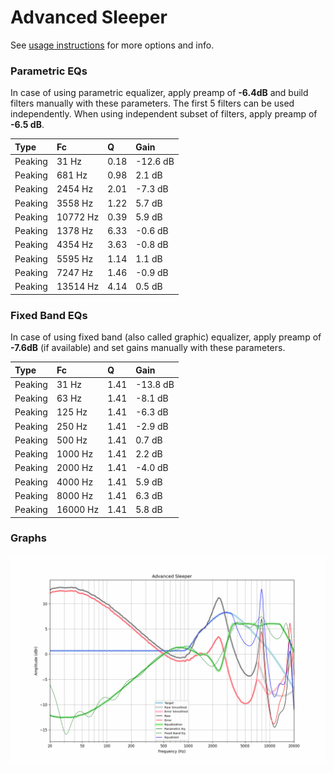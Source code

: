 # Advanced Sleeper
See [usage instructions](https://github.com/jaakkopasanen/AutoEq#usage) for more options and info.

### Parametric EQs
In case of using parametric equalizer, apply preamp of **-6.4dB** and build filters manually
with these parameters. The first 5 filters can be used independently.
When using independent subset of filters, apply preamp of **-6.5 dB**.

| Type    | Fc       |    Q | Gain     |
|:--------|:---------|:-----|:---------|
| Peaking | 31 Hz    | 0.18 | -12.6 dB |
| Peaking | 681 Hz   | 0.98 | 2.1 dB   |
| Peaking | 2454 Hz  | 2.01 | -7.3 dB  |
| Peaking | 3558 Hz  | 1.22 | 5.7 dB   |
| Peaking | 10772 Hz | 0.39 | 5.9 dB   |
| Peaking | 1378 Hz  | 6.33 | -0.6 dB  |
| Peaking | 4354 Hz  | 3.63 | -0.8 dB  |
| Peaking | 5595 Hz  | 1.14 | 1.1 dB   |
| Peaking | 7247 Hz  | 1.46 | -0.9 dB  |
| Peaking | 13514 Hz | 4.14 | 0.5 dB   |

### Fixed Band EQs
In case of using fixed band (also called graphic) equalizer, apply preamp of **-7.6dB**
(if available) and set gains manually with these parameters.

| Type    | Fc       |    Q | Gain     |
|:--------|:---------|:-----|:---------|
| Peaking | 31 Hz    | 1.41 | -13.8 dB |
| Peaking | 63 Hz    | 1.41 | -8.1 dB  |
| Peaking | 125 Hz   | 1.41 | -6.3 dB  |
| Peaking | 250 Hz   | 1.41 | -2.9 dB  |
| Peaking | 500 Hz   | 1.41 | 0.7 dB   |
| Peaking | 1000 Hz  | 1.41 | 2.2 dB   |
| Peaking | 2000 Hz  | 1.41 | -4.0 dB  |
| Peaking | 4000 Hz  | 1.41 | 5.9 dB   |
| Peaking | 8000 Hz  | 1.41 | 6.3 dB   |
| Peaking | 16000 Hz | 1.41 | 5.8 dB   |

### Graphs
![](./Advanced%20Sleeper.png)